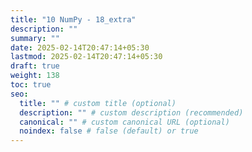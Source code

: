 ```yaml
---
title: "10 NumPy - 18_extra"
description: ""
summary: ""
date: 2025-02-14T20:47:14+05:30
lastmod: 2025-02-14T20:47:14+05:30
draft: true
weight: 138
toc: true
seo:
  title: "" # custom title (optional)
  description: "" # custom description (recommended)
  canonical: "" # custom canonical URL (optional)
  noindex: false # false (default) or true
---
```


